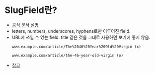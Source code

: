 # SlugField란?
- [공식 문서 설명](https://docs.djangoproject.com/en/3.2/ref/models/fields/#slugfield)
- letters, numbers, underscores, hyphens로만 이루어진 field.
- URL에 쓰일 수 있는 field. title 같은 것을 그대로 사용하면 보기에 좋지 않음.
  ```
  www.example.com/article/The%2046%20Year%20Old%20Virgin (x)

  www.example.com/article/the-46-year-old-virgin (o)
  ```
- [참고](https://itmining.tistory.com/119)